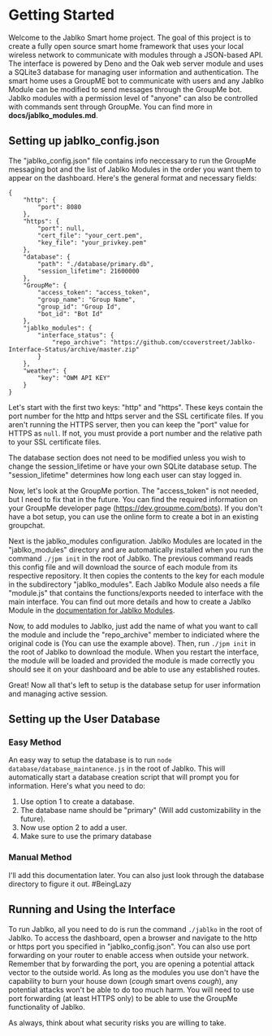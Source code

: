 # Getting Started

Welcome to the Jablko Smart home project. The goal of this project is to create a fully open source smart home framework that uses your local wireless network to communicate with modules through a JSON-based API. The interface is powered by Deno and the Oak web server module and uses a SQLite3 database for managing user information and authentication. The smart home uses a GroupME bot to communicate with users and any Jablko Module can be modified to send messages through the GroupMe bot. Jablko modules with a permission level of "anyone" can also be controlled with commands sent through GroupMe. You can find more in **docs/jablko_modules.md**.

## Setting up jablko_config.json

 The "jablko_config.json" file contains info neccessary to run the GroupMe messaging bot and the list of Jablko Modules in the order you want them to appear on the dashboard. Here's the general format and necessary fields:
```
{
    "http": {
        "port": 8080
    },
    "https": {
        "port": null,
        "cert_file": "your_cert.pem",
        "key_file": "your_privkey.pem"
    },
    "database": {
        "path": "./database/primary.db",
        "session_lifetime": 21600000
    },
    "GroupMe": {
        "access_token": "access_token",
        "group_name": "Group Name",
        "group_id": "Group Id",
        "bot_id": "Bot Id"
    },
    "jablko_modules": {
        "interface_status": {
            "repo_archive": "https://github.com/ccoverstreet/Jablko-Interface-Status/archive/master.zip"
        }
    },
    "weather": {
        "key": "OWM API KEY"
    }
}
```

Let's start with the first two keys: "http" and "https". These keys contain the port number for the http and https server and the SSL certificate files. If you aren't running the HTTPS server, then you can keep the "port" value for HTTPS as `null`. If not, you must provide a port number and the relative path to your SSL certificate files.

The database section does not need to be modified unless you wish to change the session_lifetime or have your own SQLite database setup. The "session_lifetime" determines how long each user can stay logged in.

Now, let's look at the GroupMe portion. The "access_token" is not needed, but I need to fix that in the future. You can find the required information on your GroupMe developer page (https://dev.groupme.com/bots). If you don't have a bot setup, you can use the online form to create a bot in an existing groupchat. 

Next is the jablko_modules configuration. Jablko Modules are located in the "jablko_modules" directory and are automatically installed when you run the command `./jpm init` in the root of Jablko. The previous command reads this config file and will download the source of each module from its respective repository. It then copies the contents to the key for each module in the subdirectory "jablko_modules". Each Jablko Module also needs a file "module.js" that contains the functions/exports needed to interface with the main interface.  You can find out more details and how to create a Jablko Module in the [documentation for Jablko Modules](docs/jablko_modules.md).

Now, to add modules to Jablko, just add the name of what you want to call the module and include the "repo_archive" member to indiciated where the original code is (You can use the example above). Then, run `./jpm init` in the root of Jablko to download the module. When you restart the interface, the module will be loaded and provided the module is made correctly you should see it on your dashboard and be able to use any established routes.

Great! Now all that's left to setup is the database setup for user information and managing active session.

## Setting up the User Database

### Easy Method

An easy way to setup the database is to run `node database/database_maintanence.js` in the root of Jablko. This will automatically start a database creation script that will prompt you for information. Here's what you need to do:
1. Use option 1 to create a database.
2. The database name should be "primary" (Will add customizability in the future).
3. Now use option 2 to add a user.
4. Make sure to use the primary database

### Manual Method
I'll add this documentation later. You can also just look through the database directory to figure it out. #BeingLazy

## Running and Using the Interface
To run Jablko, all you need to do is run the command `./jablko` in the root of Jablko. To access the dashboard, open a browser and navigate to the http or https port you specified in "jablko_config.json". You can also use port forwarding on your router to enable access when outside your network. Remember that by forwarding the port, you are opening a potential attack vector to the outside world. As long as the modules you use don't have the capability to burn your house down (*cough* smart ovens *cough*), any potential attacks won't be able to do too much harm. You will need to use port forwarding (at least HTTPS only) to be able to use the GroupMe functionality of Jablko. 

As always, think about what security risks you are willing to take.


